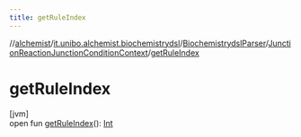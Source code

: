```yaml
---
title: getRuleIndex
---
```

//[alchemist](../../../../index.html)/[it.unibo.alchemist.biochemistrydsl](../../index.html)/[BiochemistrydslParser](../index.html)/[JunctionReactionJunctionConditionContext](index.html)/[getRuleIndex](get-rule-index.html)



# getRuleIndex



[jvm]\
open fun [getRuleIndex](get-rule-index.html)(): [Int](https://kotlinlang.org/api/latest/jvm/stdlib/kotlin/-int/index.html)




